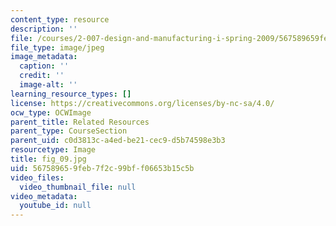 ```yaml
---
content_type: resource
description: ''
file: /courses/2-007-design-and-manufacturing-i-spring-2009/567589659feb7f2c99bff06653b15c5b_fig_09.jpg
file_type: image/jpeg
image_metadata:
  caption: ''
  credit: ''
  image-alt: ''
learning_resource_types: []
license: https://creativecommons.org/licenses/by-nc-sa/4.0/
ocw_type: OCWImage
parent_title: Related Resources
parent_type: CourseSection
parent_uid: c0d3813c-a4ed-be21-cec9-d5b74598e3b3
resourcetype: Image
title: fig_09.jpg
uid: 56758965-9feb-7f2c-99bf-f06653b15c5b
video_files:
  video_thumbnail_file: null
video_metadata:
  youtube_id: null
---
```

